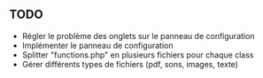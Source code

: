 ## TODO

* Régler le problème des onglets sur le panneau de configuration
* Implémenter le panneau de configuration
* Splitter "functions.php" en plusieurs fichiers pour chaque class
* Gérer différents types de fichiers (pdf, sons, images, texte)
